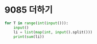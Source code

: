 # 9085 더하기



```python
for T in range(int(input())):
    input()
    li = list(map(int, input().split()))
    print(sum(li))
```

